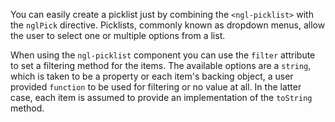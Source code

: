 You can easily create a picklist just by combining the `<ngl-picklist>` with the `nglPick` directive. Picklists, commonly known as dropdown menus, allow the user to select one or multiple options from a list.

When using the `ngl-picklist` component you can use the `filter` attribute to
set a filtering method for the items. The available options are a `string`,
which is taken to be a property or each item's backing object, a user provided
`function` to be used for filtering or no value at all. In the latter case,
each item is assumed to provide an implementation of the `toString` method.
